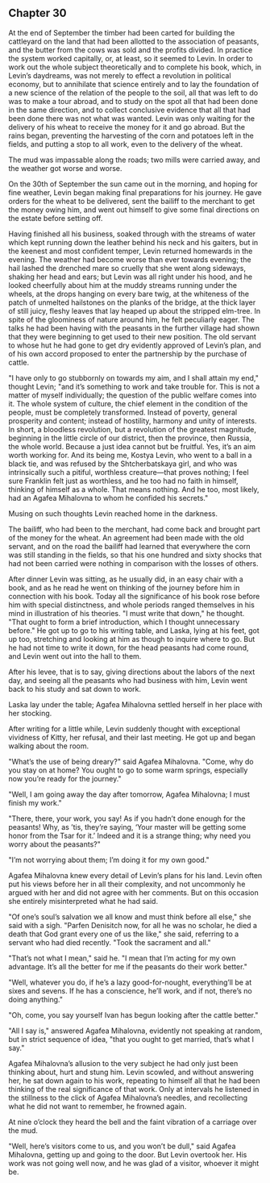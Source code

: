 ## Chapter 30


At the end of September the timber had been carted for building the
cattleyard on the land that had been allotted to the association of
peasants, and the butter from the cows was sold and the profits divided.
In practice the system worked capitally, or, at least, so it seemed to
Levin. In order to work out the whole subject theoretically and to
complete his book, which, in Levin’s daydreams, was not merely to effect
a revolution in political economy, but to annihilate that science
entirely and to lay the foundation of a new science of the relation of
the people to the soil, all that was left to do was to make a tour
abroad, and to study on the spot all that had been done in the same
direction, and to collect conclusive evidence that all that had been
done there was not what was wanted. Levin was only waiting for the
delivery of his wheat to receive the money for it and go abroad. But the
rains began, preventing the harvesting of the corn and potatoes left in
the fields, and putting a stop to all work, even to the delivery of the
wheat.

The mud was impassable along the roads; two mills were carried away, and
the weather got worse and worse.

On the 30th of September the sun came out in the morning, and hoping for
fine weather, Levin began making final preparations for his journey. He
gave orders for the wheat to be delivered, sent the bailiff to the
merchant to get the money owing him, and went out himself to give some
final directions on the estate before setting off.

Having finished all his business, soaked through with the streams of
water which kept running down the leather behind his neck and his
gaiters, but in the keenest and most confident temper, Levin returned
homewards in the evening. The weather had become worse than ever towards
evening; the hail lashed the drenched mare so cruelly that she went
along sideways, shaking her head and ears; but Levin was all right under
his hood, and he looked cheerfully about him at the muddy streams
running under the wheels, at the drops hanging on every bare twig, at
the whiteness of the patch of unmelted hailstones on the planks of the
bridge, at the thick layer of still juicy, fleshy leaves that lay heaped
up about the stripped elm-tree. In spite of the gloominess of nature
around him, he felt peculiarly eager. The talks he had been having with
the peasants in the further village had shown that they were beginning
to get used to their new position. The old servant to whose hut he had
gone to get dry evidently approved of Levin’s plan, and of his own
accord proposed to enter the partnership by the purchase of cattle.

"I have only to go stubbornly on towards my aim, and I shall attain my
end," thought Levin; "and it’s something to work and take trouble for.
This is not a matter of myself individually; the question of the public
welfare comes into it. The whole system of culture, the chief element in
the condition of the people, must be completely transformed. Instead of
poverty, general prosperity and content; instead of hostility, harmony
and unity of interests. In short, a bloodless revolution, but a
revolution of the greatest magnitude, beginning in the little circle of
our district, then the province, then Russia, the whole world. Because a
just idea cannot but be fruitful. Yes, it’s an aim worth working for.
And its being me, Kostya Levin, who went to a ball in a black tie, and
was refused by the Shtcherbatskaya girl, and who was intrinsically such
a pitiful, worthless creature—that proves nothing; I feel sure Franklin
felt just as worthless, and he too had no faith in himself, thinking of
himself as a whole. That means nothing. And he too, most likely, had an
Agafea Mihalovna to whom he confided his secrets."

Musing on such thoughts Levin reached home in the darkness.

The bailiff, who had been to the merchant, had come back and brought
part of the money for the wheat. An agreement had been made with the old
servant, and on the road the bailiff had learned that everywhere the
corn was still standing in the fields, so that his one hundred and sixty
shocks that had not been carried were nothing in comparison with the
losses of others.

After dinner Levin was sitting, as he usually did, in an easy chair with
a book, and as he read he went on thinking of the journey before him in
connection with his book. Today all the significance of his book rose
before him with special distinctness, and whole periods ranged
themselves in his mind in illustration of his theories. "I must write
that down," he thought. "That ought to form a brief introduction, which
I thought unnecessary before." He got up to go to his writing table, and
Laska, lying at his feet, got up too, stretching and looking at him as
though to inquire where to go. But he had not time to write it down, for
the head peasants had come round, and Levin went out into the hall to
them.

After his levee, that is to say, giving directions about the labors of
the next day, and seeing all the peasants who had business with him,
Levin went back to his study and sat down to work.

Laska lay under the table; Agafea Mihalovna settled herself in her place
with her stocking.

After writing for a little while, Levin suddenly thought with
exceptional vividness of Kitty, her refusal, and their last meeting. He
got up and began walking about the room.

"What’s the use of being dreary?" said Agafea Mihalovna. "Come, why do
you stay on at home? You ought to go to some warm springs, especially
now you’re ready for the journey."

"Well, I am going away the day after tomorrow, Agafea Mihalovna; I must
finish my work."

"There, there, your work, you say! As if you hadn’t done enough for the
peasants! Why, as ’tis, they’re saying, ‘Your master will be getting
some honor from the Tsar for it.’ Indeed and it is a strange thing; why
need you worry about the peasants?"

"I’m not worrying about them; I’m doing it for my own good."

Agafea Mihalovna knew every detail of Levin’s plans for his land. Levin
often put his views before her in all their complexity, and not
uncommonly he argued with her and did not agree with her comments. But
on this occasion she entirely misinterpreted what he had said.

"Of one’s soul’s salvation we all know and must think before all else,"
she said with a sigh. "Parfen Denisitch now, for all he was no scholar,
he died a death that God grant every one of us the like," she said,
referring to a servant who had died recently. "Took the sacrament and
all."

"That’s not what I mean," said he. "I mean that I’m acting for my own
advantage. It’s all the better for me if the peasants do their work
better."

"Well, whatever you do, if he’s a lazy good-for-nought, everything’ll be
at sixes and sevens. If he has a conscience, he’ll work, and if not,
there’s no doing anything."

"Oh, come, you say yourself Ivan has begun looking after the cattle
better."

"All I say is," answered Agafea Mihalovna, evidently not speaking at
random, but in strict sequence of idea, "that you ought to get married,
that’s what I say."

Agafea Mihalovna’s allusion to the very subject he had only just been
thinking about, hurt and stung him. Levin scowled, and without answering
her, he sat down again to his work, repeating to himself all that he had
been thinking of the real significance of that work. Only at intervals
he listened in the stillness to the click of Agafea Mihalovna’s needles,
and recollecting what he did not want to remember, he frowned again.

At nine o’clock they heard the bell and the faint vibration of a
carriage over the mud.

"Well, here’s visitors come to us, and you won’t be dull," said Agafea
Mihalovna, getting up and going to the door. But Levin overtook her. His
work was not going well now, and he was glad of a visitor, whoever it
might be.



